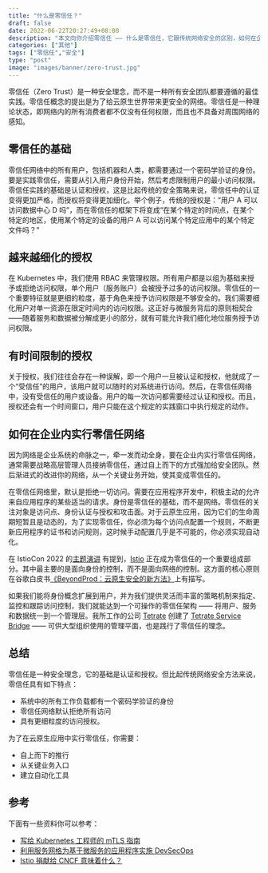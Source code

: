 ```yaml
---
title: "什么是零信任？"
draft: false
date: 2022-06-22T20:27:49+08:00
description: "本文向你介绍零信任 —— 什么是零信任，它跟传统网络安全的区别，如何在企业内实施零信任。"
categories: ["其他"]
tags: ["零信任","安全"]
type: "post"
image: "images/banner/zero-trust.jpg"
---
```


零信任（Zero Trust）是一种安全理念，而不是一种所有安全团队都要遵循的最佳实践。零信任概念的提出是为了给云原生世界带来更安全的网络。零信任是一种理论状态，即网络内的所有消费者都不仅没有任何权限，而且也不具备对周围网络的感知。

## 零信任的基础

零信任网络中的所有用户，包括机器和人类，都需要通过一个密码学验证的身份。要是实践零信任，需要从引入用户身份开始，然后考虑限制用户的最小访问权限。零信任实践的基础是认证和授权，这是比起传统的安全策略来说，零信任中的认证变得更加严格，而授权将变得更加细化。举个例子，传统的授权是：“用户 A 可以访问数据中心 D 吗”，而在零信任的框架下将变成“在某个特定的时间点，在某个特定的地区，使用某个特定的设备的用户 A 可以访问某个特定应用中的某个特定文件吗？”

## 越来越细化的授权

在 Kubernetes 中，我们使用 RBAC 来管理权限。所有用户都是以组为基础来授予或拒绝访问权限，单个用户（服务账户）会被授予过多的访问权限。零信任的一个重要特征就是更细的粒度，基于角色来授予访问权限是不够安全的。我们需要细化用户对单一资源在限定时间内的访问权限。这正好与微服务背后的原则相契合——随着服务和数据被分解成更小的部分，就有可能允许我们细化地位服务授予访问权限。

## 有时间限制的授权

关于授权，我们往往会存在一种误解，即一个用户一旦被认证和授权，他就成了一个“受信任”的用户，该用户就可以随时的对系统进行访问。然后，在零信任网络中，没有受信任的用户或设备。用户的每一次访问都需要经过认证和授权。而且，授权还会有一个时间窗口，用户只能在这个规定的实践窗口中执行规定的动作。

## 如何在企业内实行零信任网络

因为网络是企业系统的命脉之一，牵一发而动全身，要在企业内实行零信任网络，通常需要战略高层管理人员接纳零信任，通过自上而下的方式强加给安全团队。然后渐进式的改进你的网络，从一个关键业务开始，使其变成零信任的。

在零信任网络里，默认是拒绝一切访问。需要在应用程序开发中，积极主动的允许来自应用程序的某些适当的请求。身份是零信任的基础，而不是网络。零信任的关注对象是访问点、身份认证与授权和攻击面。对于云原生应用，因为它们的生命周期短暂且是动态的，为了实现零信任，你必须为每个访问点配置一个规则，不断更新应用程序的证书和访问规则，这时候手动配置几乎是不可能的，你必须实现自动化。

在 IstioCon 2022 的[主题演讲](https://events.istio.io/istiocon-2022/sessions/zero-trust-istio/) 有提到，[Istio](https://istio.io) 正在成为零信任的一个重要组成部分。其中最主要的是面向身份的控制，而不是面向网络的控制。这方面的核心原则在谷歌白皮书[《BeyondProd：云原生安全的新方法》](https://cloud.google.com/blog/products/identity-security/beyondprod-whitepaper-discusses-cloud-native-security-at-google)上有描写。

如果我们能将身份概念扩展到用户，并为我们提供灵活而丰富的策略机制来指定、监控和跟踪访问控制，我们就能达到一个可操作的零信任架构 —— 将用户、服务和数据统一到一个管理层。我所工作的公司 [Tetrate](https://tetrate.io) 创建了 [Tetrate Service Bridge](https://www.tetrate.io/tetrate-service-bridge/) —— 可供大型组织使用的管理平面，也是践行了零信任的理念。

## 总结

零信任是一种安全理念，它的基础是认证和授权。但比起传统网络安全方法来说，零信任具有如下特点：

- 系统中的所有工作负载都有一个密码学验证的身份
- 零信任网络默认拒绝所有访问
- 具有更细粒度的访问授权。

为了在云原生应用中实行零信任，你需要：

- 自上而下的推行
- 从关键业务入口
- 建立自动化工具

## 参考

下面有一些资料你可以参考：

- [写给 Kubernetes 工程师的 mTLS 指南](https://lib.jimmysong.io/translation/mtls-guide/)
- [利用服务网格为基于微服务的应用程序实施 DevSecOps](https://lib.jimmysong.io/service-mesh-devsecops/)
- [Istio 捐献给 CNCF 意味着什么？](https://jimmysong.io/blog/istio-has-applied-to-join-the-cncf/)

